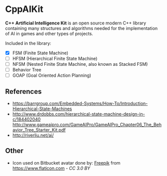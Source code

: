 # CppAIKit
**C++ Artificial Intelligence Kit** is an open source modern C++ library containing many structures and algorithms needed for the implementation of AI in games and other types of projects.

Included in the library:
* [x] FSM (Finite State Machine)
* [ ] HFSM (Hierarchical Finite State Machine)
* [ ] NFSM (Nested Finite State Machine, also known as Stacked FSM)
* [ ] Behavior Tree
* [ ] GOAP (Goal Oriented Action Planning)

## References
* https://barrgroup.com/Embedded-Systems/How-To/Introduction-Hierarchical-State-Machines
* http://www.drdobbs.com/hierarchical-state-machine-design-in-c/184402040
http://www.gameaipro.com/GameAIPro/GameAIPro_Chapter06_The_Behavior_Tree_Starter_Kit.pdf
* http://riverliu.net/ai/

## Other
* Icon used on Bitbucket avatar done by: [Freepik](http://www.freepik.com) from https://www.flaticon.com - _CC 3.0 BY_